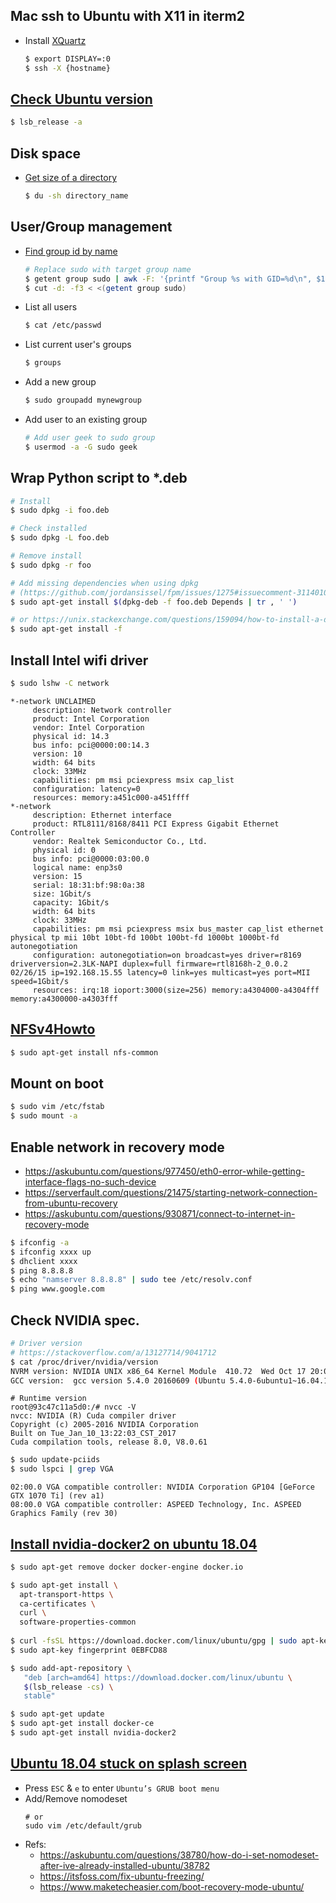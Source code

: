 ## Mac ssh to Ubuntu with X11 in iterm2

- Install [XQuartz](https://uisapp2.iu.edu/confluence-prd/pages/viewpage.action?pageId=280461906)

  ```bash
  $ export DISPLAY=:0
  $ ssh -X {hostname}
  ```

## [Check Ubuntu version](https://linuxize.com/post/how-to-check-your-ubuntu-version/#targetText=Open%20your%20terminal%20either%20by,to%20display%20the%20Ubuntu%20version.&targetText=Your%20Ubuntu%20version%20will%20be,am%20using%20Ubuntu%2018.04%20LTS.)

  ```bash
  $ lsb_release -a
  ```
## Disk space

- [Get size of a directory](https://dotblogs.com.tw/newmonkey48/2012/12/07/85471)

  ```bash
  $ du -sh directory_name
  ```

## User/Group management

- [Find group id by name](https://askubuntu.com/a/639997/824819)
  
  ```bash
  # Replace sudo with target group name
  $ getent group sudo | awk -F: '{printf "Group %s with GID=%d\n", $1, $3}'\n
  $ cut -d: -f3 < <(getent group sudo)
  ```

- List all users

  ```bash
  $ cat /etc/passwd
  ```

- List current user's groups

  ```bash
  $ groups
  ```

- Add a new group

  ```bash
  $ sudo groupadd mynewgroup
  ```

- Add user to an existing group
  
  ```bash
  # Add user geek to sudo group
  $ usermod -a -G sudo geek
  ```

## Wrap Python script to *.deb

  ```bash
  # Install
  $ sudo dpkg -i foo.deb
  
  # Check installed
  $ sudo dpkg -L foo.deb
  
  # Remove install
  $ sudo dpkg -r foo

  # Add missing dependencies when using dpkg
  # (https://github.com/jordansissel/fpm/issues/1275#issuecomment-311401078)
  $ sudo apt-get install $(dpkg-deb -f foo.deb Depends | tr , ' ')

  # or https://unix.stackexchange.com/questions/159094/how-to-install-a-deb-file-by-dpkg-i-or-by-apt
  $ sudo apt-get install -f
  ```

## Install Intel wifi driver

  ```bash
  $ sudo lshw -C network
  ```
  
  ```
  *-network UNCLAIMED
       description: Network controller
       product: Intel Corporation
       vendor: Intel Corporation
       physical id: 14.3
       bus info: pci@0000:00:14.3
       version: 10
       width: 64 bits
       clock: 33MHz
       capabilities: pm msi pciexpress msix cap_list
       configuration: latency=0
       resources: memory:a451c000-a451ffff
  *-network
       description: Ethernet interface
       product: RTL8111/8168/8411 PCI Express Gigabit Ethernet Controller
       vendor: Realtek Semiconductor Co., Ltd.
       physical id: 0
       bus info: pci@0000:03:00.0
       logical name: enp3s0
       version: 15
       serial: 18:31:bf:98:0a:38
       size: 1Gbit/s
       capacity: 1Gbit/s
       width: 64 bits
       clock: 33MHz
       capabilities: pm msi pciexpress msix bus_master cap_list ethernet physical tp mii 10bt 10bt-fd 100bt 100bt-fd 1000bt 1000bt-fd autonegotiation
       configuration: autonegotiation=on broadcast=yes driver=r8169 driverversion=2.3LK-NAPI duplex=full firmware=rtl8168h-2_0.0.2 02/26/15 ip=192.168.15.55 latency=0 link=yes multicast=yes port=MII speed=1Gbit/s
       resources: irq:18 ioport:3000(size=256) memory:a4304000-a4304fff memory:a4300000-a4303fff
   ```


## [NFSv4Howto](https://help.ubuntu.com/community/NFSv4Howto)
  
  ```bash
  $ sudo apt-get install nfs-common
  ```

## Mount on boot

  ```bash
  $ sudo vim /etc/fstab
  $ sudo mount -a
  ```
## Enable network in recovery mode

  - https://askubuntu.com/questions/977450/eth0-error-while-getting-interface-flags-no-such-device
  - https://serverfault.com/questions/21475/starting-network-connection-from-ubuntu-recovery
  - https://askubuntu.com/questions/930871/connect-to-internet-in-recovery-mode

  ```bash
  $ ifconfig -a
  $ ifconfig xxxx up
  $ dhclient xxxx
  $ ping 8.8.8.8
  $ echo "namserver 8.8.8.8" | sudo tee /etc/resolv.conf
  $ ping www.google.com
  ```
## Check NVIDIA spec.
  
  ```bash
  # Driver version
  # https://stackoverflow.com/a/13127714/9041712
  $ cat /proc/driver/nvidia/version
  NVRM version: NVIDIA UNIX x86_64 Kernel Module  410.72  Wed Oct 17 20:08:45 CDT 2018
  GCC version:  gcc version 5.4.0 20160609 (Ubuntu 5.4.0-6ubuntu1~16.04.10)
  ```

  ```
  # Runtime version
  root@93c47c11a5d0:/# nvcc -V
  nvcc: NVIDIA (R) Cuda compiler driver
  Copyright (c) 2005-2016 NVIDIA Corporation
  Built on Tue_Jan_10_13:22:03_CST_2017
  Cuda compilation tools, release 8.0, V8.0.61
  ```

  ```bash
  $ sudo update-pciids
  $ sudo lspci | grep VGA
  ```
  
  ```
  02:00.0 VGA compatible controller: NVIDIA Corporation GP104 [GeForce GTX 1070 Ti] (rev a1)
  08:00.0 VGA compatible controller: ASPEED Technology, Inc. ASPEED Graphics Family (rev 30)
  ```

## [Install nvidia-docker2 on ubuntu 18.04](https://github.com/NVIDIA/nvidia-docker/issues/887#issuecomment-447829585)

  ```bash
  $ sudo apt-get remove docker docker-engine docker.io

  $ sudo apt-get install \
    apt-transport-https \
    ca-certificates \
    curl \
    software-properties-common
    
  $ curl -fsSL https://download.docker.com/linux/ubuntu/gpg | sudo apt-key add -
  $ sudo apt-key fingerprint 0EBFCD88

  $ sudo add-apt-repository \
     "deb [arch=amd64] https://download.docker.com/linux/ubuntu \
     $(lsb_release -cs) \
     stable"

  $ sudo apt-get update
  $ sudo apt-get install docker-ce
  $ sudo apt-get install nvidia-docker2
  ```

## [Ubuntu 18.04 stuck on splash screen](https://www.maketecheasier.com/boot-recovery-mode-ubuntu/)

- Press `ESC` & `e` to enter `Ubuntu’s GRUB boot menu`
- Add/Remove nomodeset
  ```
  # or
  sudo vim /etc/default/grub
  ```
- Refs:
  - https://askubuntu.com/questions/38780/how-do-i-set-nomodeset-after-ive-already-installed-ubuntu/38782
  - https://itsfoss.com/fix-ubuntu-freezing/
  - https://www.maketecheasier.com/boot-recovery-mode-ubuntu/

